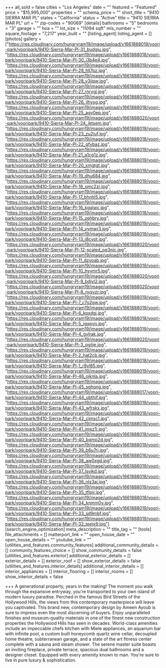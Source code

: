 +++
all_sold = false
cities = "Los Angeles"
date = ""
featured = "Featured"
price = "$15,995,000"
properties = ""
schema_price = ""
short_title = "9410 SIERRA MAR PL"
states = "California"
status = "Active"
title = "9410 SIERRA MAR PL"
url = ""
zip-codes = "90069"
[details]
bathrooms = "5"
bedrooms = "3"
garage = ""
hoa = ""
lot_size = "11094 sqft"
mls_number = ""
square_footage = "7,217"
year_built = ""
[listing_agent]
listing_agent = []
[photos]
gallery = ["https://res.cloudinary.com/hungryram19/image/upload/v1661888019/yoori-park/yooripark/9410-Sierra-Mar-Pl-31_budgiu.jpg", "https://res.cloudinary.com/hungryram19/image/upload/v1661888018/yoori-park/yooripark/9410-Sierra-Mar-Pl-30_i3b4e4.jpg", "https://res.cloudinary.com/hungryram19/image/upload/v1661888019/yoori-park/yooripark/9410-Sierra-Mar-Pl-29_hll7pz.jpg", "https://res.cloudinary.com/hungryram19/image/upload/v1661888018/yoori-park/yooripark/9410-Sierra-Mar-Pl-28_y3iipw.jpg", "https://res.cloudinary.com/hungryram19/image/upload/v1661888018/yoori-park/yooripark/9410-Sierra-Mar-Pl-27_rnrvgj.jpg", "https://res.cloudinary.com/hungryram19/image/upload/v1661888019/yoori-park/yooripark/9410-Sierra-Mar-Pl-26_jlhysg.jpg", "https://res.cloudinary.com/hungryram19/image/upload/v1661888018/yoori-park/yooripark/9410-Sierra-Mar-Pl-25_agy0ep.jpg", "https://res.cloudinary.com/hungryram19/image/upload/v1661888020/yoori-park/yooripark/9410-Sierra-Mar-Pl-24_jktsem.jpg", "https://res.cloudinary.com/hungryram19/image/upload/v1661888019/yoori-park/yooripark/9410-Sierra-Mar-Pl-23_zu2juf.jpg", "https://res.cloudinary.com/hungryram19/image/upload/v1661888018/yoori-park/yooripark/9410-Sierra-Mar-Pl-22_gfvbaz.jpg", "https://res.cloudinary.com/hungryram19/image/upload/v1661888019/yoori-park/yooripark/9410-Sierra-Mar-Pl-21_a1cg1z.jpg", "https://res.cloudinary.com/hungryram19/image/upload/v1661888019/yoori-park/yooripark/9410-Sierra-Mar-Pl-20_xmgtgt.jpg", "https://res.cloudinary.com/hungryram19/image/upload/v1661888019/yoori-park/yooripark/9410-Sierra-Mar-Pl-19_dhu684.jpg", "https://res.cloudinary.com/hungryram19/image/upload/v1661888019/yoori-park/yooripark/9410-Sierra-Mar-Pl-18_omc2zr.jpg", "https://res.cloudinary.com/hungryram19/image/upload/v1661888019/yoori-park/yooripark/9410-Sierra-Mar-Pl-17_bhnhl5.jpg", "https://res.cloudinary.com/hungryram19/image/upload/v1661888019/yoori-park/yooripark/9410-Sierra-Mar-Pl-16_kgqiwc.jpg", "https://res.cloudinary.com/hungryram19/image/upload/v1661888018/yoori-park/yooripark/9410-Sierra-Mar-Pl-15_zqhbry.jpg", "https://res.cloudinary.com/hungryram19/image/upload/v1661888019/yoori-park/yooripark/9410-Sierra-Mar-Pl-14_vymwr3.jpg", "https://res.cloudinary.com/hungryram19/image/upload/v1661888019/yoori-park/yooripark/9410-Sierra-Mar-Pl-13_i8cvpt.jpg", "https://res.cloudinary.com/hungryram19/image/upload/v1661888020/yoori-park/yooripark/9410-Sierra-Mar-Pl-12-scaled_oq3nic.jpg", "https://res.cloudinary.com/hungryram19/image/upload/v1661888018/yoori-park/yooripark/9410-Sierra-Mar-Pl-11_dzvoab.jpg", "https://res.cloudinary.com/hungryram19/image/upload/v1661888019/yoori-park/yooripark/9410-Sierra-Mar-Pl-10_hyymr5.jpg", "https://res.cloudinary.com/hungryram19/image/upload/v1661888020/yoori-park/yooripark/9410-Sierra-Mar-Pl-9_bdjyl2.jpg", "https://res.cloudinary.com/hungryram19/image/upload/v1661888020/yoori-park/yooripark/9410-Sierra-Mar-Pl-8_nvsvzr.jpg", "https://res.cloudinary.com/hungryram19/image/upload/v1661888019/yoori-park/yooripark/9410-Sierra-Mar-Pl-7_c7o2gw.jpg", "https://res.cloudinary.com/hungryram19/image/upload/v1661888019/yoori-park/yooripark/9410-Sierra-Mar-Pl-6_kpxdgj.jpg", "https://res.cloudinary.com/hungryram19/image/upload/v1661888018/yoori-park/yooripark/9410-Sierra-Mar-Pl-5_igqpyn.jpg", "https://res.cloudinary.com/hungryram19/image/upload/v1661888019/yoori-park/yooripark/9410-Sierra-Mar-Pl-4_gylrak.jpg", "https://res.cloudinary.com/hungryram19/image/upload/v1661888020/yoori-park/yooripark/9410-Sierra-Mar-Pl-3_pgijje.jpg", "https://res.cloudinary.com/hungryram19/image/upload/v1661888019/yoori-park/yooripark/9410-Sierra-Mar-Pl-2_hat2cb.jpg", "https://res.cloudinary.com/hungryram19/image/upload/v1661888018/yoori-park/yooripark/9410-Sierra-Mar-Pl-1_r9vl85.jpg", "https://res.cloudinary.com/hungryram19/image/upload/v1661888019/yoori-park/yooripark/9410-Sierra-Mar-Pl-46_ojknla.jpg", "https://res.cloudinary.com/hungryram19/image/upload/v1661888019/yoori-park/yooripark/9410-Sierra-Mar-Pl-45_sghong.jpg", "https://res.cloudinary.com/hungryram19/image/upload/v1661888017/yoori-park/yooripark/9410-Sierra-Mar-Pl-44_ubthif.jpg", "https://res.cloudinary.com/hungryram19/image/upload/v1661888019/yoori-park/yooripark/9410-Sierra-Mar-Pl-43_wfrskx.jpg", "https://res.cloudinary.com/hungryram19/image/upload/v1661888018/yoori-park/yooripark/9410-Sierra-Mar-Pl-42_cimsc1.jpg", "https://res.cloudinary.com/hungryram19/image/upload/v1661888019/yoori-park/yooripark/9410-Sierra-Mar-Pl-41_imsz1j.jpg", "https://res.cloudinary.com/hungryram19/image/upload/v1661888018/yoori-park/yooripark/9410-Sierra-Mar-Pl-40_bqmo2d.jpg", "https://res.cloudinary.com/hungryram19/image/upload/v1661888019/yoori-park/yooripark/9410-Sierra-Mar-Pl-39_b6u7rj.jpg", "https://res.cloudinary.com/hungryram19/image/upload/v1661888016/yoori-park/yooripark/9410-Sierra-Mar-Pl-38_aw0xgd.jpg", "https://res.cloudinary.com/hungryram19/image/upload/v1661888019/yoori-park/yooripark/9410-Sierra-Mar-Pl-37_lsvikd.jpg", "https://res.cloudinary.com/hungryram19/image/upload/v1661888018/yoori-park/yooripark/9410-Sierra-Mar-Pl-36_nls3ai.jpg", "https://res.cloudinary.com/hungryram19/image/upload/v1661888019/yoori-park/yooripark/9410-Sierra-Mar-Pl-35_tflpjr.jpg", "https://res.cloudinary.com/hungryram19/image/upload/v1661888018/yoori-park/yooripark/9410-Sierra-Mar-Pl-34_knmm0y.jpg", "https://res.cloudinary.com/hungryram19/image/upload/v1661888019/yoori-park/yooripark/9410-Sierra-Mar-Pl-33_sd9mbf.jpg", "https://res.cloudinary.com/hungryram19/image/upload/v1661888019/yoori-park/yooripark/9410-Sierra-Mar-Pl-32_teejx9.jpg"]
[search_engine_optimization]
meta_description = ""
title_tag = ""
[tools]
file_attachments = []
matterport_link = ""
open_house_date = ""
open_house_details = ""
youtube_link = ""
[utilities_and_features.community_features]
additional_community_details = []
community_features_choice = []
show_community_details = false
[utilities_and_features.exterior]
additional_exterior_details = []
exterior_details = []
exterior_roof = []
show_exterior_details = false
[utilities_and_features.interior_details]
additional_interior_details = []
interior_appliances = []
interior_flooring = []
interior_rooms = []
show_interior_details = false

+++
A generational property, years in the making! The moment you walk through the expansive entryway, you're transported to your own island of modern luxury paradise. Perched in the famous Bird Streets of the Hollywood Hills, the views from this contemporary masterpiece will leave you captivated. This brand new, contemporary design by Ameen Ayoub is sure to impress even the most discerning of buyers. Enjoy unparalleled finishes and museum-quality materials in one of the finest new construction properties the Hollywood Hills has seen in decades. World-class amenities include an impeccable chefs kitchen with Miele appliances, an aquarium bar with infinite pool, a custom built honeycomb quartz wine cellar, decoupled home theatre, subterranean garage, and a state of the art fitness center complete with a sauna and steam shower. The serene master suite boasts an inviting fireplace, private terrace, spacious dual bathrooms and a designer closet. Equipped with every amenity known to man. You're sure to live in pure luxury & sophistication.